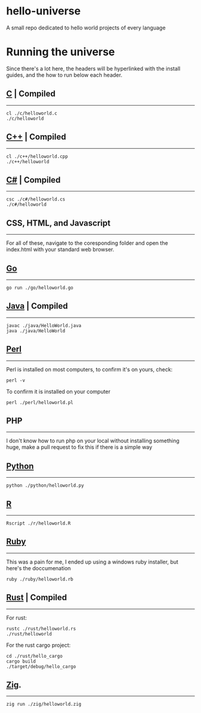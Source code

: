 # hello-universe
A small repo dedicated to hello world projects of every language

# Running the universe

Since there's a lot here, the headers will be hyperlinked with the install guides, and the how to run below each header.

## [C](https://learn.microsoft.com/en-us/cpp/build/walkthrough-compile-a-c-program-on-the-command-line?view=msvc-170) | Compiled
---

```
cl ./c/helloworld.c
./c/helloworld
```

## [C++](https://learn.microsoft.com/en-us/cpp/build/walkthrough-compile-a-c-program-on-the-command-line?view=msvc-170) | Compiled
---

```
cl ./c++/helloworld.cpp
./c++/helloworld
```

## [C#](https://www.geeksforgeeks.org/how-to-execute-c-sharp-program-on-cmd-command-line/) | Compiled
---

```
csc ./c#/helloworld.cs
./c#/helloworld
```

## CSS, HTML, and Javascript
---
For all of these, navigate to the coresponding folder and open the index.html with your standard web browser.

## [Go](https://go.dev/doc/install)
---

```
go run ./go/helloworld.go
```

## [Java](https://docs.oracle.com/en/java/javase/21/install/installation-jdk-microsoft-windows-platforms.html#GUID-A740535E-9F97-448C-A141-B95BF1688E6F) | Compiled
---

```
javac ./java/HelloWorld.java
java ./java/HelloWorld
```

## [Perl](https://www.perl.org/get.html)
---
Perl is installed on most computers, to confirm it's on yours, check:

```
perl -v
```

To confirm it is installed on your computer

```
perl ./perl/helloworld.pl
```

## PHP
---
I don't know how to run php on your local without installing something huge, make a pull request to fix this if there is a simple way

## [Python](https://wiki.python.org/moin/BeginnersGuide/Download)
---

```
python ./python/helloworld.py
```

## [R](https://www.dataquest.io/blog/installing-r-on-your-computer/)
---

```
Rscript ./r/helloworld.R
```

## [Ruby](https://www.ruby-lang.org/en/documentation/installation/)
---
This was a pain for me, I ended up using a windows ruby installer, but here's the doccumenation

```
ruby ./ruby/helloworld.rb
```

## [Rust](https://doc.rust-lang.org/book/ch01-01-installation.html) | Compiled
---

For rust:
```
rustc ./rust/helloworld.rs
./rust/helloworld
```

For the rust cargo project:
```
cd ./rust/hello_cargo
cargo build
./target/debug/hello_cargo
```

## [Zig](https://ziglang.org/learn/getting-started/).
---

```
zig run ./zig/helloworld.zig
```
